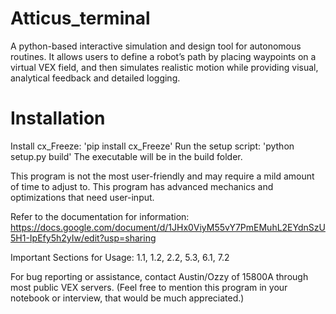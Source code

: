 # Atticus_terminal
A python-based interactive simulation and design tool for autonomous routines. It allows users to define a robot’s path by placing waypoints on a virtual VEX field, and then simulates realistic motion while providing visual, analytical feedback and detailed logging.

# Installation
Install cx_Freeze: 'pip install cx_Freeze'
Run the setup script: 'python setup.py build'
The executable will be in the build folder.

This program is not the most user-friendly and may require a mild amount of time to adjust to.
This program has advanced mechanics and optimizations that need user-input.

Refer to the documentation for information:
https://docs.google.com/document/d/1JHx0ViyM55vY7PmEMuhL2EYdnSzU5H1-IpEfy5h2yIw/edit?usp=sharing

Important Sections for Usage:
1.1, 1.2, 2.2, 5.3, 6.1, 7.2

For bug reporting or assistance, contact Austin/Ozzy of 15800A through most public VEX servers.
(Feel free to mention this program in your notebook or interview, that would be much appreciated.)
